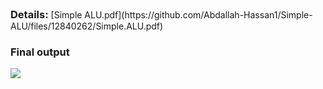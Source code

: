 <h3 style="display: inline;">Details:</h3>
[Simple ALU.pdf](https://github.com/Abdallah-Hassan1/Simple-ALU/files/12840262/Simple.ALU.pdf)

<h3>Final output</h3>
<img src="https://github.com/Abdallah-Hassan1/Simple-ALU/assets/91224794/bf900ccf-1a31-4aba-8e8d-5b25eabf285d" />
